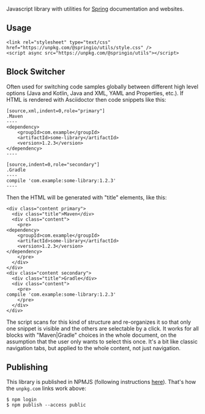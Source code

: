 Javascript library with utilities for [Spring](https://spring.io) documentation and websites.

## Usage

```
<link rel="stylesheet" type="text/css" href="https://unpkg.com/@springio/utils/style.css" />
<script async src="https://unpkg.com/@springio/utils"></script>
```

## Block Switcher

Often used for switching code samples globally between different high level options (Java and Kotlin, Java and XML, YAML and Properties, etc.). If HTML is rendered with Asciidoctor then code snippets like this:

```
[source,xml,indent=0,role="primary"]
.Maven
----
<dependency>
    <groupId>com.example</groupId>
    <artifactId>some-library</artifactId>
    <version>1.2.3</version>
</dependency>
----

[source,indent=0,role="secondary"]
.Gradle
----
compile 'com.example:some-library:1.2.3'
----
```

Then the HTML will be generated with "title" elements, like this:

```
<div class="content primary">
  <div class="title">Maven</div>
  <div class="content">
    <pre>
<dependency>
    <groupId>com.example</groupId>
    <artifactId>some-library</artifactId>
    <version>1.2.3</version>
</dependency>
    </pre>
  </div>
</div>
<div class="content secondary">
  <div class="title">Gradle</div>
  <div class="content">
    <pre>
compile 'com.example:some-library:1.2.3'
    </pre>
  </div>
</div>
```

The script scans for this kind of structure and re-organizes it so that only one snippet is visible and the others are selectable by a click. It works for all blocks with "Maven|Gradle" choices in the whole document, on the assumption that the user only wants to select this once. It's a bit like classic navigation tabs, but applied to the whole content, not just navigation.

## Publishing

This library is published in NPMJS (following instructions [here](https://docs.npmjs.com/creating-and-publishing-scoped-public-packages)). That's how the `unpkg.com` links work above:

```
$ npm login
$ npm publish --access public
```